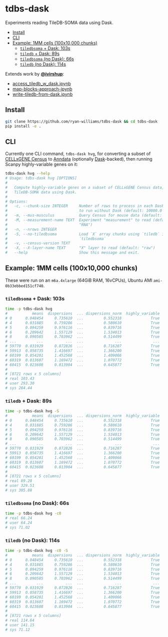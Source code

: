 # tdbs-dask
Experiments reading TileDB-SOMA data using Dask.

<!-- toc -->
- [Install](#install)
- [CLI](#cli)
- [Example: 1MM cells (100x10,000 chunks)](#examples)
    - [`tiledbsoma` + Dask: 103s](#1MM-tiledbsoma-dask)
    - [`tiledb` + Dask: 89s](#1MM-tiledb-dask)
    - [`tiledbsoma` (no Dask): 66s](#1MM-tiledbsoma)
    - [`tiledb` (no Dask): 114s](#1MM-tiledb)
<!-- /toc -->

Extends work by [**@ivirshup**]:
- [access_tiledb_w_dask.ipynb]
- [map-blocks-approach-ipynb]
- [write-tiledb-from-dask.ipynb]

## Install <a id="install"></a>
```bash
git clone https://github.com/ryan-williams/tdbs-dask && cd tdbs-dask 
pip install -e .
```

## CLI <a id="cli"></a>
Currently one CLI command, `tdbs-dask hvg`, for converting a subset of [CELLxGENE Census] to [Anndata] (optionally [Dask]-backed), then running Scanpy highly-variable genes on it:

<!-- `bmdf -- tdbs-dask hvg --help` -->
```bash
tdbs-dask hvg --help
# Usage: tdbs-dask hvg [OPTIONS]
#
#   Compute highly-variable genes on a subset of CELLxGENE Census data, reading
#   TileDB-SOMA data using Dask.
#
# Options:
#   -c, --chunk-size INTEGER     Number of rows to process in each Dask task; 0
#                                to run without Dask (default: 10000.0
#   -m, --mus-musculus           Query Census for mouse data (default: human)
#   -M, --measurement-name TEXT  Experiment "measurement" to read (default:
#                                "RNA")
#   -n, --nrows INTEGER
#   -S, --no-tiledbsoma          Load `X` array chunks using `tiledb` instead of
#                                `tiledbsoma`
#   -v, --census-version TEXT
#   -X, --X-layer-name TEXT      "X" layer to read (default: "raw")
#   --help                       Show this message and exit.
```

## Example: 1MM cells (100x10,000 chunks) <a id="examples"></a>

These were run on an `m6a.4xlarge` (64GiB RAM, 16vCPUs), Ubuntu AMI `ami-0b33ebbed151cf740`.

### `tiledbsoma` + Dask: 103s <a id="1MM-tiledbsoma-dask"></a>
<!-- `bmdf -- time tdbs-dask hvg` -->
```bash
time -p tdbs-dask hvg
#           means  dispersions  ... dispersions_norm  highly_variable
# 0      0.048454     0.735610  ...         0.552318             True
# 4      0.031885     0.759286  ...         0.580610             True
# 5      0.094259     0.976116  ...         0.839716             True
# 6      0.209642     1.557129  ...         1.534013             True
# 8      0.090585     0.703962  ...         0.514499             True
# ...         ...          ...  ...              ...              ...
# 59770  0.031929     0.872826  ...         0.716287             True
# 59913  0.058735     1.416697  ...         1.366200             True
# 60199  0.054201     1.452568  ...         1.409066             True
# 60319  0.013607     1.169472  ...         1.070772             True
# 60415  0.023608     0.813904  ...         0.645877             True
#
# [8721 rows x 5 columns]
# real 103.43
# user 293.30
# sys 284.44
```

### `tiledb` + Dask: 89s <a id="1MM-tiledb-dask"></a>
<!-- `bmdf -- time tdbs-dask hvg -S` -->
```bash
time -p tdbs-dask hvg -S
#           means  dispersions  ... dispersions_norm  highly_variable
# 0      0.048454     0.735610  ...         0.552318             True
# 4      0.031885     0.759286  ...         0.580610             True
# 5      0.094259     0.976116  ...         0.839716             True
# 6      0.209642     1.557129  ...         1.534013             True
# 8      0.090585     0.703962  ...         0.514499             True
# ...         ...          ...  ...              ...              ...
# 59770  0.031929     0.872826  ...         0.716287             True
# 59913  0.058735     1.416697  ...         1.366200             True
# 60199  0.054201     1.452568  ...         1.409066             True
# 60319  0.013607     1.169472  ...         1.070772             True
# 60415  0.023608     0.813904  ...         0.645877             True
#
# [8721 rows x 5 columns]
# real 89.28
# user 329.51
# sys 305.88
```

### `tiledbsoma` (no Dask): 66s <a id="1MM-tiledbsoma"></a>
<!-- `bmdf -- time tdbs-dask hvg -c0` -->
```bash
time -p tdbs-dask hvg -c0
# real 66.24
# user 64.24
# sys 71.02
```

### `tiledb` (no Dask): 114s <a id="1MM-tiledb"></a>
<!-- `bmdf -- time tdbs-dask hvg -c0 -S` -->
```bash
time -p tdbs-dask hvg -c0 -S
#           means  dispersions  ... dispersions_norm  highly_variable
# 0      0.048454     0.735610  ...         0.552318             True
# 4      0.031885     0.759286  ...         0.580610             True
# 5      0.094259     0.976116  ...         0.839716             True
# 6      0.209642     1.557129  ...         1.534013             True
# 8      0.090585     0.703962  ...         0.514499             True
# ...         ...          ...  ...              ...              ...
# 59770  0.031929     0.872826  ...         0.716287             True
# 59913  0.058735     1.416697  ...         1.366200             True
# 60199  0.054201     1.452568  ...         1.409066             True
# 60319  0.013607     1.169472  ...         1.070772             True
# 60415  0.023608     0.813904  ...         0.645877             True
#
# [8721 rows x 5 columns]
# real 114.64
# user 141.15
# sys 71.12
```


[**@ivirshup**]: https://github.com/ivirshup
[access_tiledb_w_dask.ipynb]: https://gist.github.com/ivirshup/8500d9a874ea9313ca87c0d5e46886e9
[map-blocks-approach-ipynb]: https://gist.github.com/ivirshup/dc39029ad439cef4755e45582fc35541#file-map-blocks-approach-ipynb
[write-tiledb-from-dask.ipynb]: https://gist.github.com/ivirshup/018bb8ae1ea7746db768c3672b8a007b
[Dask]: https://dask.org/
[CELLxGENE Census]: https://chanzuckerberg.github.io/cellxgene-census/
[Anndata]: https://anndata.readthedocs.io/en/latest/

